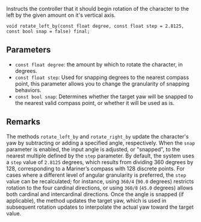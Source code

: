 Instructs the controller that it should begin rotation of the character to the left by the given amount on it's vertical axis.

```nvgt
void rotate_left_by(const float degree, const float step = 2.8125, const bool snap = false) final;
```

## Parameters

* `const float degree`: the amount by which to rotate the character, in degrees.
* `const float step`: Used for snapping degrees to the nearest compass point, this parameter allows you to change the granularity of snapping behaviors.
* `const bool snap`: Determines whether the target yaw will be snapped to the nearest valid compass point, or whether it will be used as is.

## Remarks

The methods `rotate_left_by` and `rotate_right_by` update the character's yaw by subtracting or adding a specified angle, respectively. When the `snap` parameter is enabled, the input angle is adjusted, or "snapped", to the nearest multiple defined by the `step` parameter. By default, the system uses a `step` value of `2.8125` degrees, which results from dividing 360 degrees by 128, corresponding to a Mariner’s compass with 128 discrete points. For cases where a different level of angular granularity is preferred, the `step` value can be recalculated; for instance, using `360/4` (`90.0` degrees) restricts rotation to the four cardinal directions, or using `360/8` (`45.0` degrees) allows both cardinal and intercardinal directions. Once the angle is snapped (if applicable), the method updates the target yaw, which is used in subsequent rotation updates to interpolate the actual yaw toward the target value.